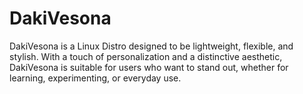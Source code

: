 # DakiVesona
DakiVesona is a Linux Distro designed to be lightweight, flexible, and stylish. With a touch of personalization and a distinctive aesthetic, DakiVesona is suitable for users who want to stand out, whether for learning, experimenting, or everyday use.
